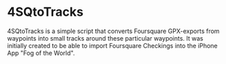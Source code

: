 4SQtoTracks
===========

4SQtoTracks is a simple script that converts Foursquare GPX-exports from waypoints into small tracks around these particular waypoints. It was initially created to be able to import Foursquare Checkings into the iPhone App "Fog of the World".